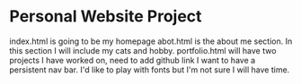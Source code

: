 # Personal Website Project

index.html is going to be my homepage
abot.html is the about me section. In this section I will include my cats and hobby.
portfolio.html will have two projects I have worked on, need to add github link
I want to have a persistent nav bar.
I'd like to play with fonts but I'm not sure I will have time.
